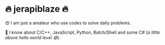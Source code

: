 # 🔥 jerapiblaze 🔥

😍 I am just a amateur who use codes to solve daily problems.

📗 I know about C/C++, JavaScript, Python, Batch/Shell and some C# (*a little above hello world level 😄*).

<!---
jerapiblaze/jerapiblaze is a ✨ special ✨ repository because its `README.md` (this file) appears on your GitHub profile.
You can click the Preview link to take a look at your changes.
--->
